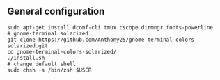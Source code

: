 General configuration
---------------------

```
sudo apt-get install dconf-cli tmux cscope dirmngr fonts-powerline
# gnome-terminal solarized
git clone https://github.com/Anthony25/gnome-terminal-colors-solarized.git
cd gnome-terminal-colors-solarized/
./install.sh 
# change default shell
sudo chsh -s /bin/zsh $USER
```
